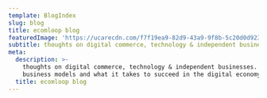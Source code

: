 ```yaml
---
template: BlogIndex
slug: blog
title: ecomloop blog
featuredImage: 'https://ucarecdn.com/f7f19ea9-82d9-43a9-9f8b-5c20d0d923d1/'
subtitle: thoughts on digital commerce, technology & independent business
meta:
  description: >-
    thoughts on digital commerce, technology & independent businesses. a blog about technology, ecommerce, new
    business models and what it takes to succeed in the digital economy.
  title: ecomloop blog
---
```

